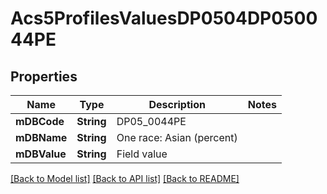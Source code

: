 # Acs5ProfilesValuesDP0504DP050044PE

## Properties
Name | Type | Description | Notes
------------ | ------------- | ------------- | -------------
**mDBCode** | **String** | DP05_0044PE | 
**mDBName** | **String** | One race: Asian (percent) | 
**mDBValue** | **String** | Field value | 

[[Back to Model list]](../README.md#documentation-for-models) [[Back to API list]](../README.md#documentation-for-api-endpoints) [[Back to README]](../README.md)


